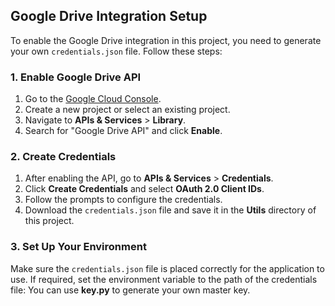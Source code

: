 ## Google Drive Integration Setup

To enable the Google Drive integration in this project, you need to generate your own `credentials.json` file. Follow these steps:

### 1. Enable Google Drive API
1. Go to the [Google Cloud Console](https://console.cloud.google.com/).
2. Create a new project or select an existing project.
3. Navigate to **APIs & Services** > **Library**.
4. Search for "Google Drive API" and click **Enable**.

### 2. Create Credentials
1. After enabling the API, go to **APIs & Services** > **Credentials**.
2. Click **Create Credentials** and select **OAuth 2.0 Client IDs**.
3. Follow the prompts to configure the credentials. 
4. Download the `credentials.json` file and save it in the **Utils** directory of this project.

### 3. Set Up Your Environment
Make sure the `credentials.json` file is placed correctly for the application to use. If required, set the environment variable to the path of the credentials file:
You can use **key.py** to generate your own master key.
